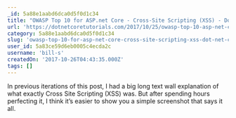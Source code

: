 ```yaml
---
_id: 5a88e1aabd6dca0d5f0d1c34
title: "OWASP Top 10 for ASP.net Core - Cross-Site Scripting (XSS) - Dot Net Core Tutorials"
url: 'https://dotnetcoretutorials.com/2017/10/25/owasp-top-10-asp-net-core-cross-site-scripting-xss/'
category: 5a88e1aabd6dca0d5f0d1c34
slug: 'owasp-top-10-for-asp-net-core-cross-site-scripting-xss-dot-net-core-tutorials'
user_id: 5a83ce59d6eb0005c4ecda2c
username: 'bill-s'
createdOn: '2017-10-26T04:43:35.000Z'
tags: []
---
```


In previous iterations of this post, I had a big long text wall explanation of what exactly Cross Site Scripting (XSS) was. But after spending hours perfecting it, I think it’s easier to show you a simple screenshot that says it all.
